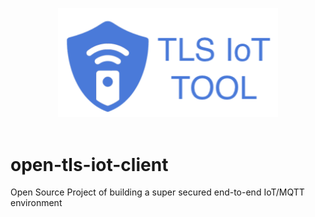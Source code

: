 <p align="center">
	<img src="images/tls_iot_tool.png" width="70%" alt="TLS-IoT-Tools"/>
	<br/><br/>
</p> 

# open-tls-iot-client
Open Source Project of building a super secured end-to-end IoT/MQTT environment
